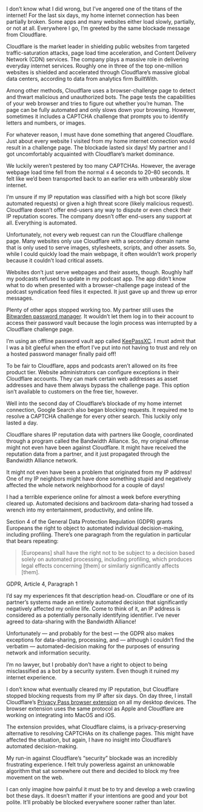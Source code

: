 I don’t know what I did wrong, but I’ve angered one of the titans of the internet! For the last six days, my home internet connection has been partially broken. Some apps and many websites either load slowly, partially, or not at all. Everywhere I go, I’m greeted by the same blockade message from Cloudflare.

Cloudflare is the market leader in shielding public websites from targeted traffic-saturation attacks, page load time acceleration, and Content Delivery Network (CDN) services. The company plays a massive role in delivering everyday internet services. Roughly one in three of the top one-million websites is shielded and accelerated through Cloudflare’s massive global data centers, according to data from analytics firm BuiltWith.

Among other methods, Cloudflare uses a browser-challenge page to detect and thwart malicious and unauthorized bots. The page tests the capabilities of your web browser and tries to figure out whether you’re human. The page can be fully automated and only slows down your browsing. However, sometimes it includes a CAPTCHA challenge that prompts you to identify letters and numbers, or images.

For whatever reason, I must have done something that angered Cloudflare. Just about every website I visited from my home internet connection would result in a challenge page. The blockade lasted six days! My partner and I got uncomfortably acquainted with Cloudflare’s market dominance.

We luckily weren’t pestered by too many CAPTCHAs. However, the average webpage load time fell from the normal ≤ 4 seconds to 20–80 seconds. It felt like we’d been transported back to an earlier era with unbearably slow internet.

I’m unsure if my IP reputation was classified with a high bot score (likely automated requests) or given a high threat score (likely malicious request). Cloudflare doesn’t offer end-users any way to dispute or even check their IP reputation scores. The company doesn’t offer end-users any support at all. Everything is automated.

Unfortunately, not every web request can run the Cloudflare challenge page. Many websites only use Cloudflare with a secondary domain name that is only used to serve images, stylesheets, scripts, and other assets. So, while I could quickly load the main webpage, it often wouldn’t work properly because it couldn’t load critical assets.

Websites don’t just serve webpages and their assets, though. Roughly half my podcasts refused to update in my podcast app. The app didn’t know what to do when presented with a browser-challenge page instead of the podcast syndication feed files it expected. It just gave up and threw up error messages.

Plenty of other apps stopped working too. My partner still uses the [Bitwarden password manager](https://www.ctrl.blog/entry/bitwarden-3m-update.html "“Update after 3 months with Bitwarden”"). It wouldn’t let them log in to their account to access their password vault because the login process was interrupted by a Cloudflare challenge page.

I’m using an offline password vault app called [KeePassXC](https://www.ctrl.blog/entry/keepass-vs-bitwarden-server.html "“Why KeePass instead of self-hosting Bitwarden”"). I must admit that I was a bit gleeful when the effort I’ve put into not having to trust and rely on a hosted password manager finally paid off!

To be fair to Cloudflare, apps and podcasts aren’t allowed on its free product tier. Website administrators can configure exceptions in their Cloudflare accounts. They can mark certain web addresses as asset addresses and have them always bypass the challenge page. This option isn’t available to customers on the free tier, however.

Well into the second day of Cloudflare’s blockade of my home internet connection, Google Search also began blocking requests. It required me to resolve a CAPTCHA challenge for every other search. This luckily only lasted a day.

Cloudflare shares IP reputation data with partners like Google, coordinated through a program called the Bandwidth Alliance. So, my original offense might not even have been against Cloudflare. It might have received the reputation data from a partner, and it just propagated through the Bandwidth Alliance network.

It might not even have been a problem that originated from my IP address! One of my IP neighbors might have done something stupid and negatively affected the whole network neighborhood for a couple of days!

I had a terrible experience online for almost a week before everything cleared up. Automated decisions and backroom data-sharing had tossed a wrench into my entertainment, productivity, and online life.

Section 4 of the General Data Protection Regulation (GDPR) grants Europeans the right to object to automated individual decision-making, including profiling. There’s one paragraph from the regulation in particular that bears repeating:

> \[Europeans\] shall have the right not to be subject to a decision based solely on automated processing, including profiling, which produces legal effects concerning \[them\] or similarly significantly affects \[them\].

GDPR, Article 4, Paragraph 1

I’d say my experiences fit that description head-on. Cloudflare or one of its partner’s systems made an entirely automated decision that significantly negatively affected my online life. Come to think of it, an IP address is considered as a potentially personally identifying identifier. I’ve never agreed to data-sharing with the Bandwidth Alliance!

Unfortunately — and probably for the best — the GDPR also makes exceptions for data-sharing, processing, and — although I couldn’t find the verbatim — automated-decision making for the purposes of ensuring network and information security.

I’m no lawyer, but I probably don’t have a right to object to being misclassified as a bot by a security system. Even though it ruined my internet experience.

I don’t know what eventually cleared my IP reputation, but Cloudflare stopped blocking requests from my IP after six days. On day three, I install Cloudflare’s [Privacy Pass browser extension](https://privacypass.github.io/) on all my desktop devices. The browser extension uses the same protocol as Apple and Cloudflare are working on integrating into MacOS and iOS.

The extension provides, what Cloudflare claims, is a privacy-preserving alternative to resolving CAPTCHAs on its challenge pages. This might have affected the situation, but again, I have no insight into Cloudflare’s automated decision-making.

My run-in against Cloudflare’s “security” blockade was an incredibly frustrating experience. I felt truly powerless against an unknowable algorithm that sat somewhere out there and decided to block my free movement on the web.

I can only imagine how painful it must be to try and develop a web crawling bot these days. It doesn’t matter if your intentions are good and your bot polite. It’ll probably be blocked everywhere sooner rather than later.